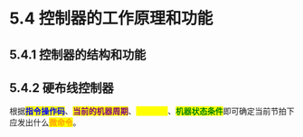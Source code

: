 # 5.4 控制器的工作原理和功能

## 5.4.1 控制器的结构和功能

## 5.4.2 硬布线控制器

根据<mark style="color:blue;">**指令操作码**</mark>、<mark style="color:purple;">**当前的机器周期**</mark>、<mark style="color:yellow;">**节拍信号**</mark>、<mark style="color:green;">**机器状态条件**</mark>即可确定当前节拍下应发出什么<mark style="color:orange;">**微命令**</mark>。

